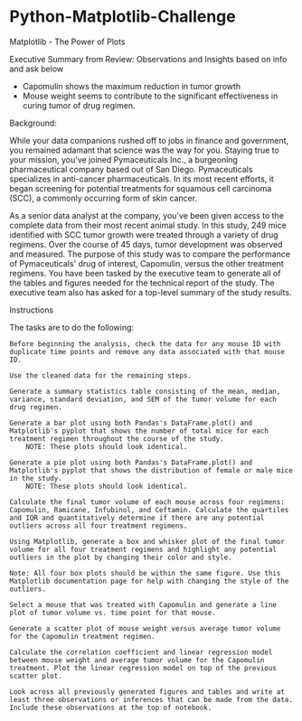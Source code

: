 # Python-Matplotlib-Challenge

Matplotlib - The Power of Plots

Executive Summary from Review:  Observations and Insights based on info and ask below

- Capomulin shows the maximum reduction in tumor growth
- Mouse weight seems to contribute to the significant effectiveness in curing tumor of drug regimen.


Background: 

While your data companions rushed off to jobs in finance and government, you remained adamant that science was the way for you. Staying true to your mission, you've joined Pymaceuticals Inc., a burgeoning pharmaceutical company based out of San Diego. Pymaceuticals specializes in anti-cancer pharmaceuticals. In its most recent efforts, it began screening for potential treatments for squamous cell carcinoma (SCC), a commonly occurring form of skin cancer.

As a senior data analyst at the company, you've been given access to the complete data from their most recent animal study. In this study, 249 mice identified with SCC tumor growth were treated through a variety of drug regimens. Over the course of 45 days, tumor development was observed and measured. The purpose of this study was to compare the performance of Pymaceuticals' drug of interest, Capomulin, versus the other treatment regimens. You have been tasked by the executive team to generate all of the tables and figures needed for the technical report of the study. The executive team also has asked for a top-level summary of the study results.


Instructions

The tasks are to do the following:

    Before beginning the analysis, check the data for any mouse ID with duplicate time points and remove any data associated with that mouse ID.

    Use the cleaned data for the remaining steps.

    Generate a summary statistics table consisting of the mean, median, variance, standard deviation, and SEM of the tumor volume for each drug regimen.

    Generate a bar plot using both Pandas's DataFrame.plot() and Matplotlib's pyplot that shows the number of total mice for each treatment regimen throughout the course of the study.
        NOTE: These plots should look identical.

    Generate a pie plot using both Pandas's DataFrame.plot() and Matplotlib's pyplot that shows the distribution of female or male mice in the study.
        NOTE: These plots should look identical.

    Calculate the final tumor volume of each mouse across four regimens: Capomulin, Ramicane, Infubinol, and Ceftamin. Calculate the quartiles and IQR and quantitatively determine if there are any potential outliers across all four treatment regimens.

    Using Matplotlib, generate a box and whisker plot of the final tumor volume for all four treatment regimens and highlight any potential outliers in the plot by changing their color and style.

    Note: All four box plots should be within the same figure. Use this Matplotlib documentation page for help with changing the style of the outliers.

    Select a mouse that was treated with Capomulin and generate a line plot of tumor volume vs. time point for that mouse.

    Generate a scatter plot of mouse weight versus average tumor volume for the Capomulin treatment regimen.

    Calculate the correlation coefficient and linear regression model between mouse weight and average tumor volume for the Capomulin treatment. Plot the linear regression model on top of the previous scatter plot.

    Look across all previously generated figures and tables and write at least three observations or inferences that can be made from the data. Include these observations at the top of notebook.



